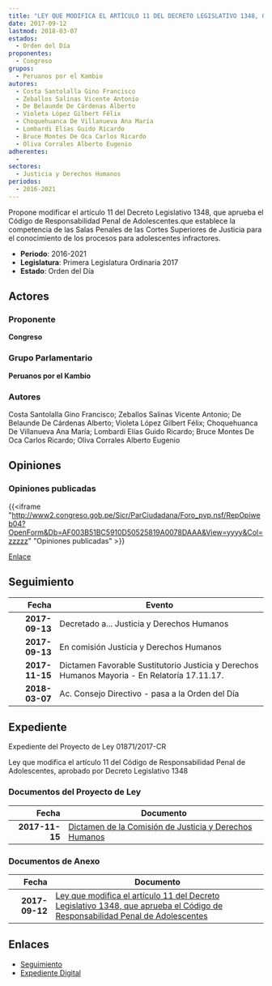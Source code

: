 ```yaml
---
title: "LEY QUE MODIFICA EL ARTÍCULO 11 DEL DECRETO LEGISLATIVO 1348, QUE APRUEBA EL CÓDIGO DE RESPONSABILIDAD PENAL DE ADOLESCENTES"
date: 2017-09-12
lastmod: 2018-03-07
estados: 
  - Orden del Día
proponentes: 
  - Congreso
grupos: 
  - Peruanos por el Kambio
autores: 
  - Costa Santolalla Gino Francisco
  - Zeballos Salinas Vicente Antonio
  - De Belaunde De Cárdenas Alberto
  - Violeta López Gilbert Félix
  - Choquehuanca De Villanueva Ana María
  - Lombardi Elías Guido Ricardo
  - Bruce Montes De Oca Carlos Ricardo
  - Oliva Corrales Alberto Eugenio
adherentes: 
  - 
sectores: 
  - Justicia y Derechos Humanos
periodos: 
  - 2016-2021
---
```


Propone modificar el artículo 11 del Decreto Legislativo 1348, que aprueba el Código de Responsabilidad Penal de Adolescentes.que establece la competencia de las Salas Penales de las Cortes Superiores de Justicia para el conocimiento de los procesos para adolescentes infractores.

- **Periodo**: 2016-2021
- **Legislatura**: Primera Legislatura Ordinaria 2017
- **Estado**: Orden del Día

## Actores

### Proponente

**Congreso**

### Grupo Parlamentario

**Peruanos por el Kambio**

### Autores

Costa Santolalla Gino Francisco; Zeballos Salinas Vicente Antonio; De Belaunde De Cárdenas Alberto; Violeta López Gilbert Félix; Choquehuanca De Villanueva Ana María; Lombardi Elías Guido Ricardo; Bruce Montes De Oca Carlos Ricardo; Oliva Corrales Alberto Eugenio


## Opiniones

### Opiniones publicadas

{{<iframe "http://www2.congreso.gob.pe/Sicr/ParCiudadana/Foro_pvp.nsf/RepOpiweb04?OpenForm&Db=AF003B51BC5910D50525819A0078DAAA&View=yyyy&Col=zzzzz" "Opiniones publicadas" >}}

[Enlace](http://www2.congreso.gob.pe/Sicr/ParCiudadana/Foro_pvp.nsf/RepOpiweb04?OpenForm&Db=AF003B51BC5910D50525819A0078DAAA&View=yyyy&Col=zzzzz)

## Seguimiento

| Fecha | Evento |
|------:|--------|
| **2017-09-13** | Decretado a... Justicia y Derechos Humanos|
| **2017-09-13** | En comisión Justicia y Derechos Humanos|
| **2017-11-15** | Dictamen Favorable Sustitutorio Justicia y Derechos Humanos Mayoria - En Relatoría 17.11.17.|
| **2018-03-07** | Ac. Consejo Directivo - pasa a la Orden del Día|


## Expediente

Expediente del Proyecto de Ley 01871/2017-CR

Ley que modifica el artículo 11 del Código de Responsabilidad Penal de Adolescentes, aprobado por Decreto Legislativo 1348


### Documentos del Proyecto de Ley

| Fecha | Documento |
|------:|--------|
| **2017-11-15** | [Dictamen de la Comisión de Justicia y Derechos Humanos](http://www.leyes.congreso.gob.pe/Documentos/2016_2021/Dictamenes/Proyectos_de_Ley/01871DC15MAY20171115.pdf) |

### Documentos de Anexo

| Fecha | Documento |
|------:|--------|
| **2017-09-12** | [Ley que modifica el artículo 11 del Decreto Legislativo 1348, que aprueba el Código de Responsabilidad Penal de Adolescentes](http://www.leyes.congreso.gob.pe/Documentos/2016_2021/Proyectos_de_Ley_y_de_Resoluciones_Legislativas/PL0187120170912.pdf) |

## Enlaces 

- [Seguimiento](http://www2.congreso.gob.pe/Sicr/TraDocEstProc/CLProLey2016.nsf/f7fff46988ca05b1052578e100829cc7/0ee5ce194705d3c00525819900812304?OpenDocument)
- [Expediente Digital](http://www2.congreso.gob.pe/Sicr/TraDocEstProc/CLProLey2016.nsf/f7fff46988ca05b1052578e100829cc7/0ee5ce194705d3c00525819900812304?OpenDocument&Click=05257FB7005EB655.eb71d0cf91d8294e05256cdf006b5706/$Body/0.1C6C)
